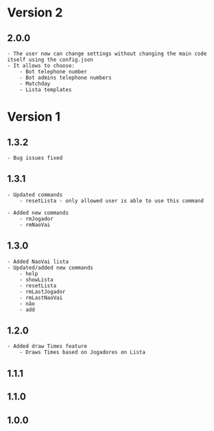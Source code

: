 # Version 2

## 2.0.0
    - The user now can change settings without changing the main code itself using the config.json
    - It allows to choose:
        - Bot telephone number
        - Bot admins telephone numbers
        - Matchday
        - Lista templates

# Version 1

## 1.3.2
    - Bug issues fixed

## 1.3.1
    - Updated commands
        - resetLista - only allowed user is able to use this command
        
    - Added new commands
        - rmJogador
        - rmNaoVai

## 1.3.0
    - Added NaoVai lista
    - Updated/added new commands
        - help
        - showLista
        - resetLista
        - rmLastJogador
        - rmLastNaoVai
        - não 
        - add

## 1.2.0
    - Added draw Times feature
        - Draws Times based on Jogadores on Lista

## 1.1.1

## 1.1.0

## 1.0.0